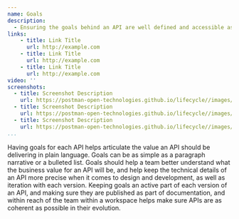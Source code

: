 ```yaml
---
name: Goals
description: 
  - Ensuring the goals behind an API are well defined and accessible as part of the operation of an API help ground a team's activity when it comes to supporting consumers and iterating upon API, helping ensure that the API design and operation is in alignment with business objectives.
links:
    - title: Link Title
      url: http://example.com
    - title: Link Title
      url: http://example.com
    - title: Link Title
      url: http://example.com            
video: ''
screenshots:
  - title: Screenshot Description
    url: https://postman-open-technologies.github.io/lifecycle//images/postman-screenshot.png          
  - title: Screenshot Description
    url: https://postman-open-technologies.github.io/lifecycle//images/postman-screenshot.png  
  - title: Screenshot Description
    url: https://postman-open-technologies.github.io/lifecycle//images/postman-screenshot.png   
...
```

Having goals for each API helps articulate the value an API should be delivering in plain language. Goals can be as simple as a paragraph narrative or a bulleted list. Goals should help a team better understand what the business value for an API will be, and help keep the technical details of an API more precise when it comes to design and development, as well as iteration with each version. Keeping goals an active part of each version of an API, and making sure they are published as part of documentation, and within reach of the team within a workspace helps make sure APIs are as coherent as possible in their evolution.